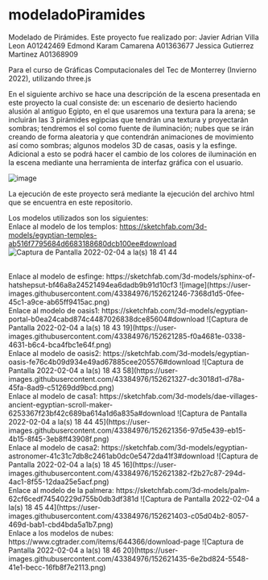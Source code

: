 # modeladoPiramides
Modelado de Pirámides.
Este proyecto fue realizado por: Javier Adrian Villa Leon A01242469 Edmond Karam Camarena A01363677 Jessica Gutierrez Martinez A01368909

Para el curso de Gráficas Computacionales del Tec de Monterrey (Invierno 2022), utilizando three.js

En el siguiente archivo se hace una descripción de la escena presentada en este proyecto la cual consiste de: un escenario de desierto haciendo alusión al antiguo Egipto, en el que usaremos una textura para la arena; se incluirán las 3 pirámides egipcias que tendrán una textura y proyectarán sombras; tendremos el sol como fuente de iluminación; nubes que se irán creando de forma aleatoria y que contendrán animaciones de movimiento así como sombras; algunos modelos 3D de casas, oasis y la esfinge. Adicional a esto se podrá hacer el cambio de los colores de iluminación en la escena mediante una herramienta de interfaz gráfica con el usuario.

![image](https://user-images.githubusercontent.com/71946314/152613087-3f3142d8-0721-46a5-a86b-175cdde3028e.png)

La ejecución de este proyecto será mediante la ejecución del archivo html que se encuentra en este repositorio.

Los modelos utilizados son los siguientes:
<br>
Enlace al modelo de los templos: https://sketchfab.com/3d-models/egyptian-temples-ab516f7795684d6683188680dcb100ee#download
![Captura de Pantalla 2022-02-04 a la(s) 18 41 44](https://user-images.githubusercontent.com/43384976/152621201-3d2601cb-03c4-4cfb-b102-a6f978340f0e.png)

<br>
Enlace al modelo de esfinge: https://sketchfab.com/3d-models/sphinx-of-hatshepsut-bf46a8a24521494ea6dadb9b91d10cf3
![image](https://user-images.githubusercontent.com/43384976/152621246-7368d1d5-0fee-45c1-a9ce-ab65ff9415ac.png)

<br>
Enlace al modelo de oasis1: https://sketchfab.com/3d-models/egyptian-portal-b0ea24cabd874c4487026838dce85604#download
![Captura de Pantalla 2022-02-04 a la(s) 18 43 19](https://user-images.githubusercontent.com/43384976/152621285-f0a4681e-0338-4631-b6c4-bca4fbc1e64f.png)

<br>
Enlace al modelo de oasis2: https://sketchfab.com/3d-models/egyptian-oasis-fe76c4b09d934e49ad67885cee205576#download
![Captura de Pantalla 2022-02-04 a la(s) 18 43 58](https://user-images.githubusercontent.com/43384976/152621327-dc3018d1-d78a-45fa-8ad9-c51269dd9bcd.png)

<br>
Enlace al modelo de casa1: https://sketchfab.com/3d-models/dae-villages-ancient-egyptian-scroll-maker-6253367f23bf42c689ba614a1d6a835a#download
![Captura de Pantalla 2022-02-04 a la(s) 18 44 45](https://user-images.githubusercontent.com/43384976/152621356-97d5e439-eb15-4b15-8f45-3eb8ff43908f.png)

<br>
Enlace al modelo de casa2: https://sketchfab.com/3d-models/egyptian-astronomer-41c31c7db8c2461ab0dc0e5472da41f3#download
![Captura de Pantalla 2022-02-04 a la(s) 18 45 16](https://user-images.githubusercontent.com/43384976/152621382-f2b27c87-294d-4ac1-8f55-12daa25e5acf.png)

<br>
Enlace al modelo de la palmera: https://sketchfab.com/3d-models/palm-62cf6cedf74540229d755b0db3df381d
![Captura de Pantalla 2022-02-04 a la(s) 18 45 44](https://user-images.githubusercontent.com/43384976/152621403-c05d04b2-8057-469d-bab1-cbd4bda5a1b7.png)

<br>
Enlace a los modelos de nubes: https://www.cgtrader.com/items/644366/download-page
![Captura de Pantalla 2022-02-04 a la(s) 18 46 20](https://user-images.githubusercontent.com/43384976/152621435-6e2bd824-5548-41e1-becc-16fb8f7e2113.png)

<br>
